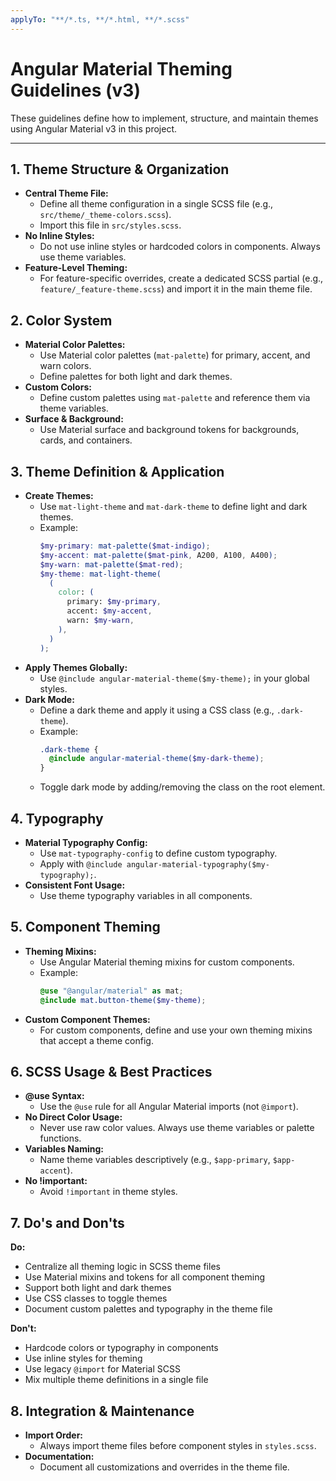 ```yaml
---
applyTo: "**/*.ts, **/*.html, **/*.scss"
---
```


# Angular Material Theming Guidelines (v3)

These guidelines define how to implement, structure, and maintain themes using Angular Material v3 in this project.

---

## 1. Theme Structure & Organization

- **Central Theme File:**
  - Define all theme configuration in a single SCSS file (e.g., `src/theme/_theme-colors.scss`).
  - Import this file in `src/styles.scss`.
- **No Inline Styles:**
  - Do not use inline styles or hardcoded colors in components. Always use theme variables.
- **Feature-Level Theming:**
  - For feature-specific overrides, create a dedicated SCSS partial (e.g., `feature/_feature-theme.scss`) and import it in the main theme file.

## 2. Color System

- **Material Color Palettes:**
  - Use Material color palettes (`mat-palette`) for primary, accent, and warn colors.
  - Define palettes for both light and dark themes.
- **Custom Colors:**
  - Define custom palettes using `mat-palette` and reference them via theme variables.
- **Surface & Background:**
  - Use Material surface and background tokens for backgrounds, cards, and containers.

## 3. Theme Definition & Application

- **Create Themes:**
  - Use `mat-light-theme` and `mat-dark-theme` to define light and dark themes.
  - Example:
    ```scss
    $my-primary: mat-palette($mat-indigo);
    $my-accent: mat-palette($mat-pink, A200, A100, A400);
    $my-warn: mat-palette($mat-red);
    $my-theme: mat-light-theme(
      (
        color: (
          primary: $my-primary,
          accent: $my-accent,
          warn: $my-warn,
        ),
      )
    );
    ```
- **Apply Themes Globally:**
  - Use `@include angular-material-theme($my-theme);` in your global styles.
- **Dark Mode:**
  - Define a dark theme and apply it using a CSS class (e.g., `.dark-theme`).
  - Example:
    ```scss
    .dark-theme {
      @include angular-material-theme($my-dark-theme);
    }
    ```
  - Toggle dark mode by adding/removing the class on the root element.

## 4. Typography

- **Material Typography Config:**
  - Use `mat-typography-config` to define custom typography.
  - Apply with `@include angular-material-typography($my-typography);`.
- **Consistent Font Usage:**
  - Use theme typography variables in all components.

## 5. Component Theming

- **Theming Mixins:**
  - Use Angular Material theming mixins for custom components.
  - Example:
    ```scss
    @use "@angular/material" as mat;
    @include mat.button-theme($my-theme);
    ```
- **Custom Component Themes:**
  - For custom components, define and use your own theming mixins that accept a theme config.

## 6. SCSS Usage & Best Practices

- **@use Syntax:**
  - Use the `@use` rule for all Angular Material imports (not `@import`).
- **No Direct Color Usage:**
  - Never use raw color values. Always use theme variables or palette functions.
- **Variables Naming:**
  - Name theme variables descriptively (e.g., `$app-primary`, `$app-accent`).
- **No !important:**
  - Avoid `!important` in theme styles.

## 7. Do's and Don'ts

**Do:**

- Centralize all theming logic in SCSS theme files
- Use Material mixins and tokens for all component theming
- Support both light and dark themes
- Use CSS classes to toggle themes
- Document custom palettes and typography in the theme file

**Don't:**

- Hardcode colors or typography in components
- Use inline styles for theming
- Use legacy `@import` for Material SCSS
- Mix multiple theme definitions in a single file

## 8. Integration & Maintenance

- **Import Order:**
  - Always import theme files before component styles in `styles.scss`.
- **Documentation:**
  - Document all customizations and overrides in the theme file.
